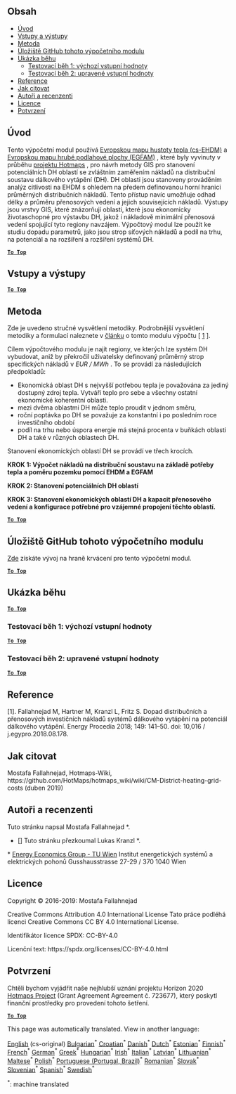 <h2> Obsah </h2><ul><li> <a href="#introduction">Úvod</a> </li><li> <a href="#inputs-and-outputs">Vstupy a výstupy</a> </li><li> <a href="#method">Metoda</a> </li><li> <a href="#GitHub-Repository-of-this-calculation-module">Úložiště GitHub tohoto výpočetního modulu</a> </li><li> <a href="#sample-run">Ukázka běhu</a> <ul><li> <a href="#test-run-1-default-input-values">Testovací běh 1: výchozí vstupní hodnoty</a> </li><li> <a href="#test-run-2-modified-input-values">Testovací běh 2: upravené vstupní hodnoty</a> </li></ul></li><li> <a href="#references">Reference</a> </li><li> <a href="#how-to-cite">Jak citovat</a> </li><li> <a href="#authors-and-reviewers">Autoři a recenzenti</a> </li><li> <a href="#license">Licence</a> </li><li> <a href="#acknowledgement">Potvrzení</a> </li></ul><h2> Úvod </h2><p> Tento výpočetní modul používá <a href="https://gitlab.com/hotmaps/heat/heat_tot_curr_density">Evropskou mapu hustoty tepla (cs-EHDM)</a> a <a href="https://gitlab.com/hotmaps/gfa_tot_curr_density">Evropskou mapu hrubé podlahové plochy (EGFAM)</a> , které byly vyvinuty v průběhu <a href="https://www.hotmaps-project.eu/">projektu Hotmaps</a> , pro návrh metody GIS pro stanovení potenciálních DH oblastí se zvláštním zaměřením nákladů na distribuční soustavu dálkového vytápění (DH). DH oblasti jsou stanoveny prováděním analýz citlivosti na EHDM s ohledem na předem definovanou horní hranici průměrných distribučních nákladů. Tento přístup navíc umožňuje odhad délky a průměru přenosových vedení a jejich souvisejících nákladů. Výstupy jsou vrstvy GIS, které znázorňují oblasti, které jsou ekonomicky životaschopné pro výstavbu DH, jakož i nákladově minimální přenosová vedení spojující tyto regiony navzájem. Výpočtový modul lze použít ke studiu dopadu parametrů, jako jsou strop síťových nákladů a podíl na trhu, na potenciál a na rozšíření a rozšíření systémů DH. </p><p><ins> <code><strong><a href="#table-of-contents">To Top</a></strong></code> </ins> </p><h2> Vstupy a výstupy </h2><p><ins> <code><strong><a href="#table-of-contents">To Top</a></strong></code> </ins> </p><h2> Metoda </h2><p> Zde je uvedeno stručné vysvětlení metodiky. Podrobnější vysvětlení metodiky a formulací naleznete v <a href="https://www.sciencedirect.com/science/article/pii/S1876610218304740">článku</a> o tomto modulu výpočtu [ <a href="#References">1</a> ]. </p><p> Cílem výpočtového modulu je najít regiony, ve kterých lze systém DH vybudovat, aniž by překročil uživatelsky definovaný průměrný strop specifických nákladů v <em><em>EUR / MWh</em></em> . To se provádí za následujících předpokladů: </p><ul><li> Ekonomická oblast DH s nejvyšší potřebou tepla je považována za jediný dostupný zdroj tepla. Vytváří teplo pro sebe a všechny ostatní ekonomické koherentní oblasti. </li><li> mezi dvěma oblastmi DH může teplo proudit v jednom směru, </li><li> roční poptávka po DH se považuje za konstantní i po posledním roce investičního období </li><li> podíl na trhu nebo úspora energie má stejná procenta v buňkách oblasti DH a také v různých oblastech DH. </li></ul><p> Stanovení ekonomických oblastí DH se provádí ve třech krocích. </p><p> <strong>KROK 1: Výpočet nákladů na distribuční soustavu na základě potřeby tepla a poměru pozemku pomocí EHDM a EGFAM</strong> </p><p> <strong>KROK 2: Stanovení potenciálních DH oblastí</strong> </p><p> <strong>KROK 3: Stanovení ekonomických oblastí DH a kapacit přenosového vedení a konfigurace potřebné pro vzájemné propojení těchto oblastí.</strong> </p><p><ins> <code><strong><a href="#table-of-contents">To Top</a></strong></code> </ins> </p><h2> Úložiště GitHub tohoto výpočetního modulu </h2><p> <a href="https://github.com/HotMaps/dh_economic_assessment/tree/develop">Zde</a> získáte vývoj na hraně krvácení pro tento výpočetní modul. </p><p><ins> <code><strong><a href="#table-of-contents">To Top</a></strong></code> </ins> </p><h2> Ukázka běhu </h2><p><ins> <code><strong><a href="#table-of-contents">To Top</a></strong></code> </ins> </p><h3> Testovací běh 1: výchozí vstupní hodnoty </h3><p><ins> <code><strong><a href="#table-of-contents">To Top</a></strong></code> </ins> </p><h3> Testovací běh 2: upravené vstupní hodnoty </h3><p><ins> <code><strong><a href="#table-of-contents">To Top</a></strong></code> </ins> </p><h2> Reference </h2><p> [1]. Fallahnejad M, Hartner M, Kranzl L, Fritz S. Dopad distribučních a přenosových investičních nákladů systémů dálkového vytápění na potenciál dálkového vytápění. Energy Procedia 2018; 149: 141–50. doi: 10,016 / j.egypro.2018.08.178. </p><h2> Jak citovat </h2><p> Mostafa Fallahnejad, Hotmaps-Wiki, https://github.com/HotMaps/hotmaps_wiki/wiki/CM-District-heating-grid-costs (duben 2019) </p><h2> Autoři a recenzenti </h2><p> Tuto stránku napsal Mostafa Fallahnejad *. </p><ul><li> [] Tuto stránku přezkoumal Lukas Kranzl *. </li></ul><p> * <a href="https://eeg.tuwien.ac.at/">Energy Economics Group - TU Wien</a> Institut energetických systémů a elektrických pohonů Gusshausstrasse 27-29 / 370 1040 Wien </p><h2> Licence </h2><p> Copyright © 2016-2019: Mostafa Fallahnejad </p><p> Creative Commons Attribution 4.0 International License Tato práce podléhá licenci Creative Commons CC BY 4.0 International License. </p><p> Identifikátor licence SPDX: CC-BY-4.0 </p><p> Licenční text: https://spdx.org/licenses/CC-BY-4.0.html </p><h2> Potvrzení </h2><p> Chtěli bychom vyjádřit naše nejhlubší uznání projektu Horizon 2020 <a href="https://www.hotmaps-project.eu">Hotmaps Project</a> (Grant Agreement Agreement č. 723677), který poskytl finanční prostředky pro provedení tohoto šetření. </p><p><ins> <code><strong><a href="#table-of-contents">To Top</a></strong></code> </ins> </p>

This page was automatically translated. View in another language:

[English](../en/CM-District-heating-potential-economic-assessment.md) (cs-original) [Bulgarian](../bg/CM-District-heating-potential-economic-assessment.md)<sup>\*</sup> [Croatian](../hr/CM-District-heating-potential-economic-assessment.md)<sup>\*</sup>  [Danish](../da/CM-District-heating-potential-economic-assessment.md)<sup>\*</sup> [Dutch](../nl/CM-District-heating-potential-economic-assessment.md)<sup>\*</sup> [Estonian](../et/CM-District-heating-potential-economic-assessment.md)<sup>\*</sup> [Finnish](../fi/CM-District-heating-potential-economic-assessment.md)<sup>\*</sup> [French](../fr/CM-District-heating-potential-economic-assessment.md)<sup>\*</sup> [German](../de/CM-District-heating-potential-economic-assessment.md)<sup>\*</sup> [Greek](../el/CM-District-heating-potential-economic-assessment.md)<sup>\*</sup> [Hungarian](../hu/CM-District-heating-potential-economic-assessment.md)<sup>\*</sup> [Irish](../ga/CM-District-heating-potential-economic-assessment.md)<sup>\*</sup> [Italian](../it/CM-District-heating-potential-economic-assessment.md)<sup>\*</sup> [Latvian](../lv/CM-District-heating-potential-economic-assessment.md)<sup>\*</sup> [Lithuanian](../lt/CM-District-heating-potential-economic-assessment.md)<sup>\*</sup> [Maltese](../mt/CM-District-heating-potential-economic-assessment.md)<sup>\*</sup> [Polish](../pl/CM-District-heating-potential-economic-assessment.md)<sup>\*</sup> [Portuguese (Portugal, Brazil)](../pt/CM-District-heating-potential-economic-assessment.md)<sup>\*</sup> [Romanian](../ro/CM-District-heating-potential-economic-assessment.md)<sup>\*</sup> [Slovak](../sk/CM-District-heating-potential-economic-assessment.md)<sup>\*</sup> [Slovenian](../sl/CM-District-heating-potential-economic-assessment.md)<sup>\*</sup> [Spanish](../es/CM-District-heating-potential-economic-assessment.md)<sup>\*</sup> [Swedish](../sv/CM-District-heating-potential-economic-assessment.md)<sup>\*</sup> 

<sup>\*</sup>: machine translated
